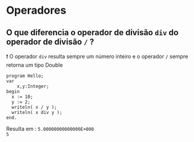 # Operadores

## O que diferencia o operador de divisão `div` do operador de divisão `/` ?

:exclamation: O operador `div` resulta sempre um número inteiro e o operador `/` sempre retorna um tipo Double

````
program Hello;
var
    x,y:Integer;
begin
  x := 10;
  y := 2;
  writeln( x / y );
  writeln( x div y );
end.
````

Resulta em :
``
 5.00000000000000E+000                                                                                                                               
5 
``
